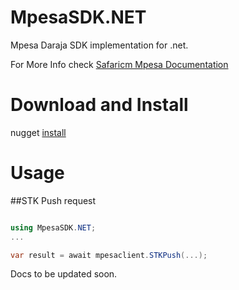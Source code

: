 # MpesaSDK.NET
Mpesa Daraja SDK implementation for .net.

For More Info check [Safaricm Mpesa Documentation](https://developer.safaricom.co.ke/docs#authentication)

# Download and Install
nugget [install](https://www.nuget.org/packages/MpesaSDK.NET/)

# Usage

##STK Push request
```cs

using MpesaSDK.NET;
...

var result = await mpesaclient.STKPush(...);


```

Docs to be updated soon.


